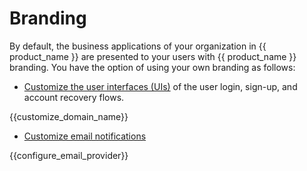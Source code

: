 # Branding

By default, the business applications of your organization in {{ product_name }} are presented to your users with {{ product_name }} branding. You have the option of using your own branding as follows:

- [Customize the user interfaces (UIs)]({{base_path}}/guides/branding/configure-ui-branding/) of the user login, sign-up, and account recovery flows.

{{customize_domain_name}}

- [Customize email notifications]({{base_path}}/guides/branding/customize-email-templates/)

{{configure_email_provider}}
